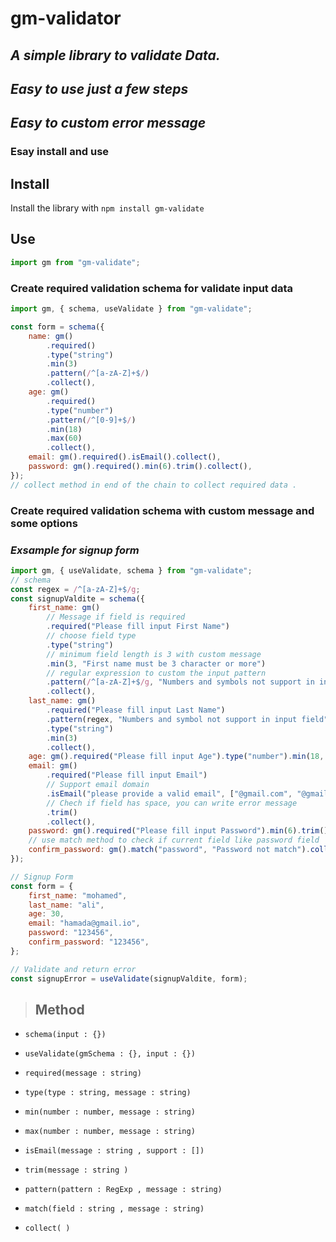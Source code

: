 # **gm-validator**

## _A simple library to validate Data._

## _Easy to use just a few steps_

## _Easy to custom error message_

### Esay install and use

## **Install**

Install the library with `npm install gm-validate`

## **Use**

```javascript
import gm from "gm-validate";
```

### Create required validation schema for validate input data

```javascript
import gm, { schema, useValidate } from "gm-validate";

const form = schema({
    name: gm()
        .required()
        .type("string")
        .min(3)
        .pattern(/^[a-zA-Z]+$/)
        .collect(),
    age: gm()
        .required()
        .type("number")
        .pattern(/^[0-9]+$/)
        .min(18)
        .max(60)
        .collect(),
    email: gm().required().isEmail().collect(),
    password: gm().required().min(6).trim().collect(),
});
// collect method in end of the chain to collect required data .
```

### **Create required validation schema with custom message and some options**

### _*Exsample* for signup form_

```javascript
import gm, { useValidate, schema } from "gm-validate";
// schema
const regex = /^[a-zA-Z]+$/g;
const signupValdite = schema({
    first_name: gm()
        // Message if field is required
        .required("Please fill input First Name")
        // choose field type
        .type("string")
        // minimum field length is 3 with custom message
        .min(3, "First name must be 3 character or more")
        // regular expression to custom the input pattern
        .pattern(/^[a-zA-Z]+$/g, "Numbers and symbols not support in input field")
        .collect(),
    last_name: gm()
        .required("Please fill input Last Name")
        .pattern(regex, "Numbers and symbol not support in input field")
        .type("string")
        .min(3)
        .collect(),
    age: gm().required("Please fill input Age").type("number").min(18, "Age must be +18").collect(),
    email: gm()
        .required("Please fill input Email")
        // Support email domain
        .isEmail("please provide a valid email", ["@gmail.com", "@gmail.io", "@hotmail.com"])
        // Chech if field has space, you can write error message
        .trim()
        .collect(),
    password: gm().required("Please fill input Password").min(6).trim().collect(),
    // use match method to check if current field like password field
    confirm_password: gm().match("password", "Password not match").collect(),
});

// Signup Form
const form = {
    first_name: "mohamed",
    last_name: "ali",
    age: 30,
    email: "hamada@gmail.io",
    password: "123456",
    confirm_password: "123456",
};

// Validate and return error
const signupError = useValidate(signupValdite, form);
```

> ## **Method**

-   `schema(input : {})`

-   `useValidate(gmSchema : {}, input : {})`

-   `required(message : string)`

-   `type(type : string, message : string)`

-   `min(number : number, message : string)`

-   `max(number : number, message : string)`

-   `isEmail(message : string , support : [])`

-   `trim(message : string )`

-   `pattern(pattern : RegExp , message : string)`

-   `match(field : string , message : string)`

-   `collect( )`
